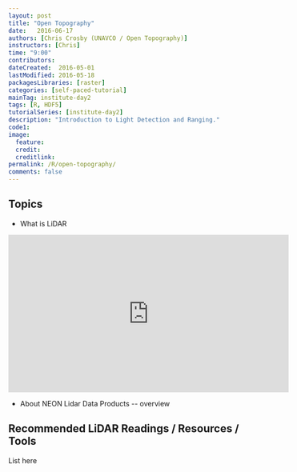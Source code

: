```yaml
---
layout: post
title: "Open Topography"
date:   2016-06-17
authors: [Chris Crosby (UNAVCO / Open Topography)]
instructors: [Chris]
time: "9:00"
contributors:
dateCreated:  2016-05-01
lastModified: 2016-05-18
packagesLibraries: [raster]
categories: [self-paced-tutorial]
mainTag: institute-day2
tags: [R, HDF5]
tutorialSeries: [institute-day2]
description: "Introduction to Light Detection and Ranging."
code1:
image:
  feature:
  credit:
  creditlink:
permalink: /R/open-topography/
comments: false
---
```


## Topics

* What is LiDAR

<iframe width="560" height="315" src="https://www.youtube.com/embed/EYbhNSUnIdU" frameborder="0" allowfullscreen></iframe>

* About NEON Lidar Data Products -- overview

## Recommended LiDAR Readings / Resources / Tools

List here
